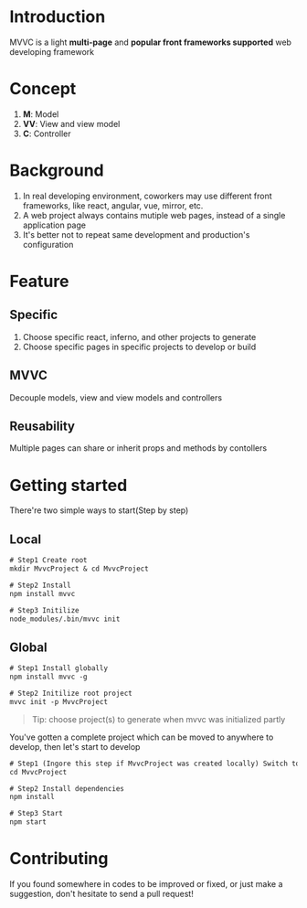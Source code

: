 # Introduction
MVVC is a light **multi-page** and **popular front frameworks supported** web developing framework


# Concept
1. **M**: Model  
2. **VV**: View and view model    
3. **C**: Controller  


# Background
1. In real developing environment, coworkers may use different front frameworks, like react, angular, vue, mirror, etc. 
2. A web project always contains mutiple web pages, instead of a single application page
3. It's better not to repeat same development and production's configuration


# Feature
## Specific
1. Choose specific react, inferno, and other projects to generate
2. Choose specific pages in specific projects to develop or build

## MVVC 
Decouple models, view and view models and controllers

## Reusability
Multiple pages can share or inherit props and methods by contollers




# Getting started
There're two simple ways to start(Step by step)
## Local
```txt
# Step1 Create root
mkdir MvvcProject & cd MvvcProject

# Step2 Install
npm install mvvc

# Step3 Initilize
node_modules/.bin/mvvc init
```

## Global
```txt
# Step1 Install globally
npm install mvvc -g

# Step2 Initilize root project
mvvc init -p MvvcProject
```
> Tip: choose project(s) to generate when mvvc was initialized partly

You've gotten a complete project which can be moved to anywhere to develop, then let's start to develop
```txt
# Step1 (Ingore this step if MvvcProject was created locally) Switch to MvvcProject
cd MvvcProject

# Step2 Install dependencies
npm install 

# Step3 Start
npm start
```

# Contributing 
If you found somewhere in codes to be improved or fixed, or just make a suggestion, don't hesitate to send a pull request!